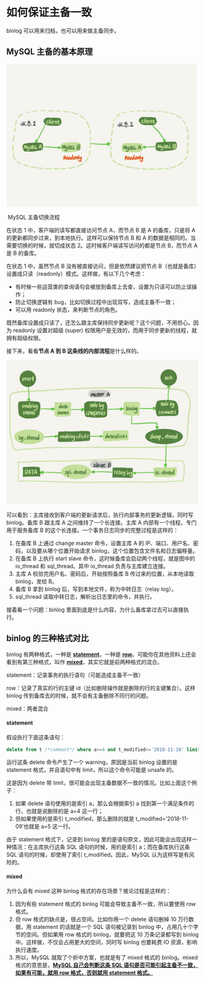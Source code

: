# 如何保证主备一致

binlog 可以用来归档，也可以用来做主备同步。



## MySQL 主备的基本原理

<img src="images/04.png" alt="img" width=500 />

​																				                MySQL 主备切换流程 

在状态 1 中，客户端的读写都直接访问节点 A，而节点 B 是 A 的备库，只是将 A 的更新都同步过来，到本地执行。这样可以保持节点 B 和 A 的数据是相同的。当需要切换的时候，就切成状态 2。这时候客户端读写访问的都是节点 B，而节点 A 是 B 的备库。

在状态 1 中，虽然节点 B 没有被直接访问，但是依然建议把节点 B（也就是备库）设置成只读（readonly）模式。这样做，有以下几个考虑：

- 有时候一些运营类的查询语句会被放到备库上去查，设置为只读可以防止误操作；
- 防止切换逻辑有 bug，比如切换过程中出现双写，造成主备不一致；
- 可以用 readonly 状态，来判断节点的角色。

既然备库设置成只读了，还怎么跟主库保持同步更新呢？这个问题，不用担心。因为 readonly 设置对超级 (super) 权限用户是无效的，而用于同步更新的线程，就拥有超级权限。



接下来，看看**节点 A 到 B 这条线的内部流程**是什么样的。

<img src="images/05.png" alt="img" width=600 />

可以看到：主库接收到客户端的更新请求后，执行内部事务的更新逻辑，同时写 binlog。备库 B 跟主库 A 之间维持了一个长连接。主库 A 内部有一个线程，专门用于服务备库 B 的这个长连接。一个事务日志同步的完整过程是这样的：

1. 在备库 B 上通过 change master 命令，设置主库 A 的 IP、端口、用户名、密码，以及要从哪个位置开始请求 binlog，这个位置包含文件名和日志偏移量。
2. 在备库 B 上执行 start slave 命令，这时候备库会启动两个线程，就是图中的 io_thread 和 sql_thread。其中 io_thread 负责与主库建立连接。
3. 主库 A 校验完用户名、密码后，开始按照备库 B 传过来的位置，从本地读取 binlog，发给 B。
4. 备库 B 拿到 binlog 后，写到本地文件，称为中转日志（relay log）。
5. sql_thread 读取中转日志，解析出日志里的命令，并执行。



接着看一个问题：binlog 里面到底是什么内容，为什么备库拿过去可以直接执行。

## binlog 的三种格式对比

binlog 有两种格式，一种是 **<u>statement</u>**，一种是 **<u>row</u>**。可能你在其他资料上还会看到有第三种格式，叫作 **<u>mixed</u>**，其实它就是前两种格式的混合。

statement：记录事务的执行语句（可能造成主备不一致）

row：记录了真实的行的主键 id（比如删除操作就是删除的行的主键集合）。这样 binlog 传到备库去的时候，就不会有主备删除不同行的问题。

mixed：两者混合



#### statement

假设执行下面这条语句：

```sql
delete from t /*comment*/ where a>=4 and t_modified<='2018-11-10' limit 1
```

运行这条 delete 命令产生了一个 warning，原因是当前 binlog 设置的是 statement 格式，并且语句中有 limit，所以这个命令可能是 unsafe 的。

这是因为 delete 带 limit，很可能会出现主备数据不一致的情况。比如上面这个例子：

1. 如果 delete 语句使用的是索引 a，那么会根据索引 a 找到第一个满足条件的行，也就是说删除的是 a=4 这一行；
2. 但如果使用的是索引 t_modified，那么删除的就是 t_modified='2018-11-09’也就是 a=5 这一行。

由于 statement 格式下，记录到 binlog 里的是语句原文，因此可能会出现这样一种情况：在主库执行这条 SQL 语句的时候，用的是索引 a；而在备库执行这条 SQL 语句的时候，却使用了索引 t_modified。因此，MySQL 认为这样写是有风险的。



#### mixed

为什么会有 mixed 这种 binlog 格式的存在场景？推论过程是这样的：

1. 因为有些 statement 格式的 binlog 可能会导致主备不一致，所以要使用 row 格式。
2. 但 row 格式的缺点是，很占空间。比如你用一个 delete 语句删掉 10 万行数据，用 statement 的话就是一个 SQL 语句被记录到 binlog 中，占用几十个字节的空间。但如果用 row 格式的 binlog，就要把这 10 万条记录都写到 binlog 中。这样做，不仅会占用更大的空间，同时写 binlog 也要耗费 IO 资源，影响执行速度。
3. 所以，MySQL 就取了个折中方案，也就是有了 mixed 格式的 binlog。mixed 格式的意思是，**<u>MySQL 自己会判断这条 SQL 语句是否可能引起主备不一致，如果有可能，就用 row 格式，否则就用 statement 格式。</u>**
